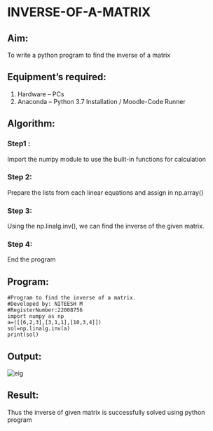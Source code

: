 # INVERSE-OF-A-MATRIX
## Aim:
To write a python program to find the inverse of a matrix
## Equipment’s required:
1. 	Hardware – PCs
2. 	Anaconda – Python 3.7 Installation / Moodle-Code Runner
## Algorithm:
### Step1 :
 Import the numpy module to use the built-in functions for calculation
### Step 2:
 Prepare the lists from each linear equations and assign in np.array()
### Step 3:
 Using the np.linalg.inv(), we can find the inverse of the given matrix.
### Step 4:
 End the program

## Program:
```
#Program to find the inverse of a matrix.
#Developed by: NITEESH M
#RegisterNumber:22008756
import numpy as np
a=([[6,2,3],[3,1,1],[10,3,4]])
sol=np.linalg.inv(a)
print(sol)

```
## Output:
![eig](.png)
## Result:
Thus the inverse of given matrix is successfully solved using python program

